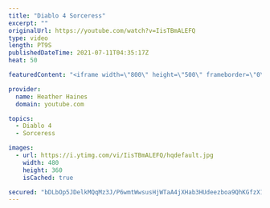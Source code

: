 ```yaml
---
title: "Diablo 4 Sorceress"
excerpt: ""
originalUrl: https://youtube.com/watch?v=IisTBmALEFQ
type: video
length: PT9S
publishedDateTime: 2021-07-11T04:35:17Z
heat: 50

featuredContent: "<iframe width=\"800\" height=\"500\" frameborder=\"0\" src=\"https://www.youtube.com/embed/IisTBmALEFQ\" allow=\"accelerometer; autoplay; encrypted-media; gyroscope; picture-in-picture\" allowfullscreen></iframe>"

provider:
  name: Heather Haines
  domain: youtube.com

topics:
  - Diablo 4
  - Sorceress

images:
  - url: https://i.ytimg.com/vi/IisTBmALEFQ/hqdefault.jpg
    width: 480
    height: 360
    isCached: true

secured: "bDLbOp5JDelkMQqMz3J/P6wmtWwsusHjWTaA4jXHab3HUdeezboa9QhKGfzX1Fk+aU7IAdqyMb7p8pFFQ9PVTmU9EpjPWyzxLNsigS2P+op3jojTT+j6njKHA+iW2zqHSjZngPn82Uh7rW4vlzOWpS2B1p2Zrk1IzuhdbtMEhCufjFoC2shCkrimZfD+AOc5Rw1a7xv8Q8PeAYlPW00GCQtzwvp8p2/Sg5kWbUzRQtPYzPVRMaYnEh/FRxOhSrUjejh2/Gpslx9PLikXZDX8NlWxKEA1fBlIFE4PVhVbGkABMgDaP9ENQ+G3V60JkD16vW4pBNxAndI037sxIFr+Fb+WzlioCncwvwxIi22eBIkEzCqM/5/pQhUewIWG9aVQm9v1iyPgY8fbvwZA6ehKDeEVVNNKiRnU63vkO2UiC4U=;oX28hDlSvPwLnP2HZ0jJ6A=="
---
```


